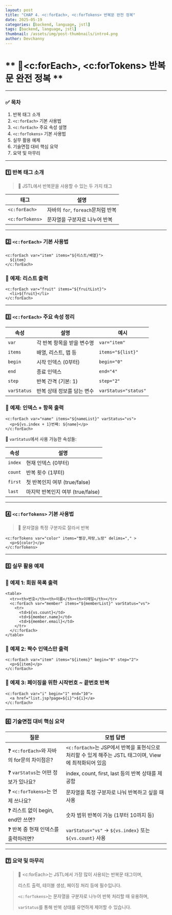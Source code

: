 ```yaml
---
layout: post
title: "CHAP 4. <c:forEach>, <c:forTokens> 반복문 완전 정복"
date: 2025-05-19
categories: [backend, language, jstl]
tags: [backend, language, jstl]
thumbnail: /assets/img/post-thumbnails/intro4.png
author: Devchanny
---
```



# ** 📌<c:forEach>, <c:forTokens> 반복문 완전 정복 **

---

### ✅ 목차

1. 반복 태그 소개
2. `<c:forEach>` 기본 사용법
3. `<c:forEach>` 주요 속성 설명
4. `<c:forTokens>` 기본 사용법
5. 실무 활용 예제
6. 기술면접 대비 핵심 요약
7. 요약 및 마무리

---

### 1️⃣ 반복 태그 소개

> 📘 JSTL에서 반복문을 사용할 수 있는 두 가지 태그
> 

| 태그 | 설명 |
| --- | --- |
| `<c:forEach>` | 자바의 `for`, `foreach`문처럼 반복 |
| `<c:forTokens>` | 문자열을 구분자로 나누어 반복 |

---

### 2️⃣ `<c:forEach>` 기본 사용법

```
<c:forEach var="item" items="${리스트/배열}">
  ${item}
</c:forEach>
```

### 🔹 예제: 리스트 출력

```
<c:forEach var="fruit" items="${fruitList}">
  <li>${fruit}</li>
</c:forEach>
```

---

### 3️⃣ `<c:forEach>` 주요 속성 정리

| 속성 | 설명 | 예시 |
| --- | --- | --- |
| `var` | 각 반복 항목을 받을 변수명 | `var="item"` |
| `items` | 배열, 리스트, 맵 등 | `items="${list}"` |
| `begin` | 시작 인덱스 (0부터) | `begin="0"` |
| `end` | 종료 인덱스 | `end="4"` |
| `step` | 반복 간격 (기본: 1) | `step="2"` |
| `varStatus` | 반복 상태 정보를 담는 변수 | `varStatus="status"` |

### 🔸 예제: 인덱스 + 항목 출력

```
<c:forEach var="name" items="${nameList}" varStatus="vs">
  <p>${vs.index + 1}번째: ${name}</p>
</c:forEach>
```

🧠 `varStatus`에서 사용 가능한 속성들:

| 속성 | 설명 |
| --- | --- |
| `index` | 현재 인덱스 (0부터) |
| `count` | 반복 횟수 (1부터) |
| `first` | 첫 반복인지 여부 (true/false) |
| `last` | 마지막 반복인지 여부 (true/false) |

---

### 4️⃣ `<c:forTokens>` 기본 사용법

> 📘 문자열을 특정 구분자로 잘라서 반복
> 

```
<c:forTokens var="color" items="빨강,파랑,노랑" delims="," >
  <p>${color}</p>
</c:forTokens>
```

---

### 5️⃣ 실무 활용 예제

### 🔸 예제 1: 회원 목록 출력

```
<table>
  <tr><th>번호</th><th>이름</th><th>이메일</th></tr>
  <c:forEach var="member" items="${memberList}" varStatus="vs">
    <tr>
      <td>${vs.count}</td>
      <td>${member.name}</td>
      <td>${member.email}</td>
    </tr>
  </c:forEach>
</table>

```

### 🔸 예제 2: 짝수 인덱스만 출력

```
<c:forEach var="item" items="${items}" begin="0" step="2">
  <p>${item}</p>
</c:forEach>
```

### 🔸 예제 3: 페이징을 위한 시작번호 ~ 끝번호 반복

```
<c:forEach var="i" begin="1" end="10">
  <a href="list.jsp?page=${i}">${i}</a>
</c:forEach>
```

---

### 6️⃣ 기술면접 대비 핵심 요약

| 질문 | 모범 답변 |
| --- | --- |
| ❓ `<c:forEach>`와 자바의 for문의 차이점은? | `<c:forEach>`는 JSP에서 반복을 표현식으로 처리할 수 있게 해주는 JSTL 태그이며, View에 최적화되어 있음 |
| ❓ `varStatus`는 어떤 정보가 있나요? | index, count, first, last 등의 반복 상태를 제공함 |
| ❓ `<c:forTokens>`는 언제 쓰나요? | 문자열을 특정 구분자로 나눠 반복하고 싶을 때 사용 |
| ❓ 리스트 없이 begin, end만 쓰면? | 숫자 범위 반복이 가능 (1부터 10까지 등) |
| ❓ 반복 중 현재 인덱스를 출력하려면? | `varStatus="vs"` → `${vs.index}` 또는 `${vs.count}` 사용 |

---

### 7️⃣ 요약 및 마무리

> 📌 <c:forEach>는 JSTL에서 가장 많이 사용되는 반복문 태그이며,
> 
> 
> 리스트 출력, 테이블 생성, 페이징 처리 등에 필수입니다.
> 
> `<c:forTokens>`는 문자열을 구분자로 나누어 반복 처리할 때 유용하며,
> 
> `varStatus`를 통해 반복 상태를 유연하게 제어할 수 있습니다.
>
